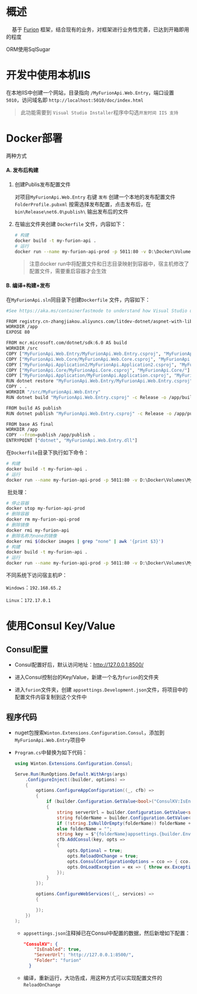 # 概述

    基于 [Furion](https://furion.baiqian.ltd/docs) 框架，结合现有的业务，对框架进行业务性完善，已达到开箱即用的程度

ORM使用SqlSugar

# 开发中使用本机IIS

在本地IIS中创建一个网站，目录指向 `/MyFurionApi.Web.Entry`，端口设置 `5010`，访问域名即 `http://localhost:5010/doc/index.html`

> 此功能需要到 `Visual Studio Installer`程序中勾选`开发时间 IIS 支持`

# Docker部署

两种方式

#### A. 发布后构建

1. 创建Publis发布配置文件
   
   对项目`MyFurionApi.Web.Entry` 右键 `发布` 创建一个本地的发布配置文件 `FolderProfile.pubxml` 按需选择发布配置，点击发布后，在`bin\Release\net6.0\publish\` 输出发布后的文件

2. 在输出文件夹创建 `Dockerfile` 文件，内容如下：
   
   ```bash
   # 构建
   docker build -t my-furion-api .
   # 运行
   docker run --name my-furion-api-prod -p 5011:80 -v D:\Docker\Volumes\MyFurionApi\appsettings.json:/app/appsettings.json -v D:\Docker\Volumes\MyFurionApi\wwwroot:/app/wwwroot -v D:\Docker\Volumes\MyFurionApi\logs:/app/logs -e ASPNETCORE_ENVIRONMENT="Production" -e TZ=Asia/Shanghai -d my-furion-api
   ```
   
   > 注意docker run中将配置文件和日志目录映射到容器中，宿主机修改了配置文件，需要重启容器才会生效

#### B. 编译+构建+发布

在`MyFurionApi.sln`同目录下创建`Dockerfile` 文件，内容如下：

```bash
#See https://aka.ms/containerfastmode to understand how Visual Studio uses this Dockerfile to build your images for faster debugging.

FROM registry.cn-zhangjiakou.aliyuncs.com/litdev-dotnet/aspnet-with-libgdiplus:6.0 AS base
WORKDIR /app
EXPOSE 80

FROM mcr.microsoft.com/dotnet/sdk:6.0 AS build
WORKDIR /src
COPY ["MyFurionApi.Web.Entry/MyFurionApi.Web.Entry.csproj", "MyFurionApi.Web.Entry/"]
COPY ["MyFurionApi.Web.Core/MyFurionApi.Web.Core.csproj", "MyFurionApi.Web.Core/"]
COPY ["MyFurionApi.Application2/MyFurionApi.Application2.csproj", "MyFurionApi.Application2/"]
COPY ["MyFurionApi.Core/MyFurionApi.Core.csproj", "MyFurionApi.Core/"]
COPY ["MyFurionApi.Application/MyFurionApi.Application.csproj", "MyFurionApi.Application/"]
RUN dotnet restore "MyFurionApi.Web.Entry/MyFurionApi.Web.Entry.csproj"
COPY . .
WORKDIR "/src/MyFurionApi.Web.Entry"
RUN dotnet build "MyFurionApi.Web.Entry.csproj" -c Release -o /app/build

FROM build AS publish
RUN dotnet publish "MyFurionApi.Web.Entry.csproj" -c Release -o /app/publish /p:UseAppHost=false

FROM base AS final
WORKDIR /app
COPY --from=publish /app/publish .
ENTRYPOINT ["dotnet", "MyFurionApi.Web.Entry.dll"]
```

在`Dockerfile`目录下执行如下命令：

```bash
# 构建
docker build -t my-furion-api .
# 运行
docker run --name my-furion-api-prod -p 5011:80 -v D:\Docker\Volumes\MyFurionApi\appsettings.json:/app/appsettings.json -v D:\Docker\Volumes\MyFurionApi\wwwroot:/app/wwwroot -v D:\Docker\Volumes\MyFurionApi\logs:/app/logs -e ASPNETCORE_ENVIRONMENT="Production" -e TZ=Asia/Shanghai -d my-furion-api
```

 批处理： 

```bash
# 停止容器
docker stop my-furion-api-prod
# 删除容器
docker rm my-furion-api-prod
# 删除镜像
docker rmi my-furion-api
# 删除名称为none的镜像
docker rmi $(docker images | grep "none" | awk '{print $3}')
# 构建
docker build -t my-furion-api .
# 运行
docker run --name my-furion-api-prod -p 5011:80 -v D:\Docker\Volumes\MyFurionApi\appsettings.json:/app/appsettings.json -v D:\Docker\Volumes\MyFurionApi\wwwroot:/app/wwwroot -v D:\Docker\Volumes\MyFurionApi\logs:/app/logs -e ASPNETCORE_ENVIRONMENT="Production" -e TZ=Asia/Shanghai -d my-furion-api
```

不同系统下访问宿主机IP：

`Windows`：`192.168.65.2`

`Linux`：`172.17.0.1`

# 使用Consul Key/Value

## Consul配置

- Consul配置好后，默认访问地址：http://127.0.0.1:8500/

- 进入Consul控制台的Key/Value，新建一个名为`furion`的文件夹

- 进入`furion`文件夹，创建 `appsettings.Development.json`文件，将项目中的配置文件内容复制到这个文件中

## 程序代码

- nuget包搜索`Winton.Extensions.Configuration.Consul`，添加到`MyFurionApi.Web.Entry`项目中

- `Program.cs`中替换为如下代码：
  
  ```csharp
  using Winton.Extensions.Configuration.Consul;
  
  Serve.Run(RunOptions.Default.WithArgs(args)
      .ConfigureInject((builder, options) =>
      {
          options.ConfigureAppConfiguration((_, cfb) =>
          {
              if (builder.Configuration.GetValue<bool>("ConsulKV:IsEnabled"))
              {
                  string serverUrl = builder.Configuration.GetValue<string>("ConsulKV:ServerUrl");
                  string folderName = builder.Configuration.GetValue<string>("ConsulKV:Folder");
                  if (!string.IsNullOrEmpty(folderName)) folderName += "/";
                  else folderName = "";
                  string key = $"{folderName}appsettings.{builder.Environment.EnvironmentName}.json";
                  cfb.AddConsul(key, opts =>
                  {
                      opts.Optional = true;
                      opts.ReloadOnChange = true;
                      opts.ConsulConfigurationOptions = cco => { cco.Address = new Uri(serverUrl); };
                      opts.OnLoadException = ex => { throw ex.Exception; };
                  });
              }
          });
  
          options.ConfigureWebServices((_, services) =>
          {
  
          });
      })
  );
  ```
  
  - `appsettings.json`注释掉已在Consul中配置的数据，然后新增如下配置：
    
    ```json
    "ConsulKV": {
        "IsEnabled": true,
        "ServerUrl": "http://127.0.0.1:8500/",
        "Folder": "furion"
      }
    ```
  
  -  编译，重新运行，大功告成，用这种方式可以实现配置文件的`ReloadOnChange`
            